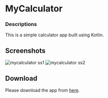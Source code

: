 # MyCalculator

### Descriptions
  This is a simple calculator app built using Kotlin.

## Screenshots
![mycalculator ss1](https://user-images.githubusercontent.com/77493450/169840023-8f8b648f-bbd0-49b4-9c34-8669e565594b.png)
![mycalculator ss2](https://user-images.githubusercontent.com/77493450/169840057-07327733-a5f2-4d24-8dd8-a70c7b99cbf3.png)


## Download
  Please download the app from [here](https://drive.google.com/file/d/1sOgmnwwX6ZF_GFrvzPGMZCZNSO7813me/view?usp=sharing).
